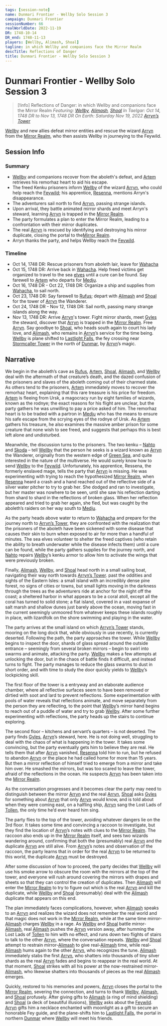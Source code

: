 ```yaml
---
tags: [session-note]
name: Dunmari Frontier - Wellby Solo Session 3
campaign: Dunmari Frontier
sessionNumber: 66
realWorldDate: 2022-11-19
DR: 1748-10-14
DR_end: 1748-11-13
players: [Wellby, Alimash, Shoal]
tagline: in which Wellby and companions face the Mirror Realm
descTitle: Reflections of Danger
title: Dunmari Frontier - Wellby Solo Session 3
---
```

# Dunmari Frontier - Wellby Solo Session 3

>[!info] Reflections of Danger: in which Wellby and companions face the Mirror Realm
> *Featuring: [Wellby](<../../../people/pcs/dunmar-fellowship/wellby.md>), [Alimash](<../../../people/pcs/dunmar-fellowship/guests/alimash.md>), [Shoal](<../../../people/pcs/dunmar-fellowship/guests/shoal.md>)*
> *In Taelgar: Oct 14, 1748 DR to Nov 13, 1748 DR*
> *On Earth: Saturday Nov 19, 2022*
> *[Arryn’s Tower](<../../../gazetteer/eastern-green-sea/arryns-tower.md>)*

[Wellby](<../../../people/pcs/dunmar-fellowship/wellby.md>) and new allies defeat mirror entities and rescue the wizard [Arryn](<../../../people/other-humans/arryn.md>) from the [Mirror Realm](<../../../cosmology/multiverse/echo-realms/mirror-realm.md>), who then assists Wellby in journeying to the Feywild.
## Session Info
### Summary
- [Wellby](<../../../people/pcs/dunmar-fellowship/wellby.md>) and companions recover from the aboleth's defeat, and [Artem](<../../../people/pcs/dunmar-fellowship/guests/artem-novolozek.md>) retrieves his remorhaz heart to aid his escape.
- The freed Kenku prisoners inform [Wellby](<../../../people/pcs/dunmar-fellowship/wellby.md>) of the wizard [Arryn](<../../../people/other-humans/arryn.md>), who could help reach the [Feywild](<../../../cosmology/multiverse/echo-realms/feywild/feywild.md>); his apprentice, [Resenna](<../../../people/other-humans/resenna.md>), mentions Arryn's disappearance.
- The adventurers sail north to find [Arryn](<../../../people/other-humans/arryn.md>), passing strange islands.
- Upon arrival, they battle animated mirror shards and meet Arryn's steward, learning [Arryn](<../../../people/other-humans/arryn.md>) is trapped in the [Mirror Realm](<../../../cosmology/multiverse/echo-realms/mirror-realm.md>).
- The party formulates a plan to enter the Mirror Realm, leading to a confrontation with their mirror duplicates.
- The real [Arryn](<../../../people/other-humans/arryn.md>) is rescued by identifying and destroying his mirror duplicate, closing the portal to the[Mirror Realm](<../../../cosmology/multiverse/echo-realms/mirror-realm.md>).
- Arryn thanks the party, and helps Wellby reach the [Feywild](<../../../cosmology/multiverse/echo-realms/feywild/feywild.md>).

### Timeline
- Oct 14, 1748 DR: Rescue prisoners from aboleth lair, leave for [Wahacha](<../../../gazetteer/eastern-green-sea/wahacha.md>)
- Oct 15, 1748 DR: Arrive back in [Wahacha](<../../../gazetteer/eastern-green-sea/wahacha.md>). Help freed victims get organized to travel to the sea [elves](<../../../species/children-of-the-embodied-gods/elves/elves.md>) until a cure can be found. Say farewell to [Artem](<../../../people/pcs/dunmar-fellowship/guests/artem-novolozek.md>) who departs for [Medju](<../../../gazetteer/eastern-green-sea/medju.md>). 
- Oct 16, 1748 DR - Oct 22, 1748 DR: Organize a ship and supplies from [Wahacha](<../../../gazetteer/eastern-green-sea/wahacha.md>), to sail north. 
- Oct 23, 1748 DR: Say farewell to [Rufus](<../../../people/pcs/dunmar-fellowship/guests/rufus.md>); depart with [Alimash](<../../../people/pcs/dunmar-fellowship/guests/alimash.md>) and [Shoal](<../../../people/pcs/dunmar-fellowship/guests/shoal.md>) for the tower of [Arryn](<../../../people/other-humans/arryn.md>) the Wanderer. 
- Oct 24, 1748 DR - Nov 12, 1748 DR: Sail north, passing many strange islands along the way. 
- Nov 13, 1748 DR: Arrive [Arryn](<../../../people/other-humans/arryn.md>)'s tower. Fight mirror shards, meet [Gyles](<../../../people/other-humans/gyles.md>) the steward, discover that [Arryn](<../../../people/other-humans/arryn.md>) is trapped in the [Mirror Realm](<../../../cosmology/multiverse/echo-realms/mirror-realm.md>). Free [Arryn](<../../../people/other-humans/arryn.md>). Say goodbye to [Shoal](<../../../people/pcs/dunmar-fellowship/guests/shoal.md>), who heads south again to court his lady love, and [Alimash](<../../../people/pcs/dunmar-fellowship/guests/alimash.md>), who remains in [Arryn](<../../../people/other-humans/arryn.md>)’s service for the time being. [Wellby](<../../../people/pcs/dunmar-fellowship/wellby.md>) is plane shifted to [Lastlight Falls](<../../../cosmology/multiverse/echo-realms/feywild/lastlight-falls.md>), the fey crossing near [Stormcaller Tower](<../../../gazetteer/greater-dunmar/dunmari-basin/stormcaller-tower.md>) in the north of [Dunmar](<../../../gazetteer/greater-dunmar/realms/dunmar/dunmar.md>), by [Arryn](<../../../people/other-humans/arryn.md>)’s magic.


## Narrative
We begin in the aboleth’s cave as [Rufus](<../../../people/pcs/dunmar-fellowship/guests/rufus.md>), [Artem](<../../../people/pcs/dunmar-fellowship/guests/artem-novolozek.md>), [Shoal](<../../../people/pcs/dunmar-fellowship/guests/shoal.md>), [Alimash](<../../../people/pcs/dunmar-fellowship/guests/alimash.md>), and [Wellby](<../../../people/pcs/dunmar-fellowship/wellby.md>) deal with the aftermath of that creature’s death, and the dazed confusion of the prisoners and slaves of the aboleth coming out of their charmed state. As others tend to the prisoners, [Artem](<../../../people/pcs/dunmar-fellowship/guests/artem-novolozek.md>) immediately moves to recover the remorhaz heart, explaining that this rare treasure is his price for freedom. [Artem](<../../../people/pcs/dunmar-fellowship/guests/artem-novolozek.md>) is fleeing from Ursk, a magocracy run by eight families of wizards, known as the rodnye; the exact reasons for his flight are unclear, but the party gathers he was unwilling to pay a price asked of him. The remorhaz heart is to be traded with a partron in [Medju](<../../../gazetteer/eastern-green-sea/medju.md>) who has the means to ensure his safe escape from the scrying eyes of the rodnye of Ursk. As [Artem](<../../../people/pcs/dunmar-fellowship/guests/artem-novolozek.md>) gathers his treasure, he also examines the massive amber prison for some creature that none wish to see freed, and suggests that perhaps this is best left alone and undisturbed.

Meanwhile, the discussion turns to the prisoners. The two kenku – [Nahto](<../../../people/kenku/nahto.md>) and [Skoda](<../../../people/kenku/skoda.md>) – tell [Wellby](<../../../people/pcs/dunmar-fellowship/wellby.md>) that the person he seeks is a wizard known as [Arryn](<../../../people/other-humans/arryn.md>) the Wanderer, originally from the western edge of [Green Sea](<../../../gazetteer/green-sea.md>), and quite interested in the nature of the multiverse. He would surely know how to send [Wellby](<../../../people/pcs/dunmar-fellowship/wellby.md>) to the [Feywild](<../../../cosmology/multiverse/echo-realms/feywild/feywild.md>). Unfortunately, his apprentice, Ressena, the formerly enslaved mage, tells the party that [Arryn](<../../../people/other-humans/arryn.md>) is missing. He was experimenting with trying to reach the hypothesized [Mirror Realm](<../../../cosmology/multiverse/echo-realms/mirror-realm.md>), when [Resenna](<../../../people/other-humans/resenna.md>) heard a crash and a hand reached out of the reflective side of a silver water pitcher to try to grab her. She dodged and ran to investigate, but her master was nowhere to be seen, until she saw his reflection darting from shard to shard in the reflections of broken glass. When her reflection appeared and tried to grab her again, she fled, but was caught by the aboleth’s raiders on her way south to [Medju](<../../../gazetteer/eastern-green-sea/medju.md>). 

As the party heads above water to return to [Wahacha](<../../../gazetteer/eastern-green-sea/wahacha.md>) and prepare for the journey north to [Arryn’s Tower](<../../../gazetteer/eastern-green-sea/arryns-tower.md>), they are confronted with the realization that the prisoners of the aboleth have been sickened with some disease that causes their skin to burn when exposed to air for more than a handful of minutes. The sea elves volunteer to shelter the freed captives (who retain the ability to breath underwater while the disease infects them) until a cure can be found, while the party gathers supplies for the journey north, and [Nahto](<../../../people/kenku/nahto.md>) repairs [Wellby](<../../../people/pcs/dunmar-fellowship/wellby.md>)’s kenku armor to allow him to activate the wings that were previously broken. 

Finally, [Alimash](<../../../people/pcs/dunmar-fellowship/guests/alimash.md>), [Wellby](<../../../people/pcs/dunmar-fellowship/wellby.md>), and [Shoal](<../../../people/pcs/dunmar-fellowship/guests/shoal.md>) head north in a small sailing boat, navigating their way north towards [Arryn’s Tower](<../../../gazetteer/eastern-green-sea/arryns-tower.md>). past the oddities and sights of the Eastern Isles: a small island with an incredibly dense pine forest, no signs of cities or towns, but small lights moving in the darkness through the trees as the adventurers ride at anchor for the night off the coast; a sheltered harbor in what appears to be a coral atoll, except all the coral has turned to solid stone; a flat island, covered in a vast expanse of salt marsh and shallow dunes just barely above the ocean, moving fast in the current seemingly unmoored from whatever keeps these islands roughly in place, with lizardfolk on the shore swimming and playing in the water. 

The party arrives at the small island on which [Arryn’s Tower](<../../../gazetteer/eastern-green-sea/arryns-tower.md>) stands, mooring on the long dock that, while obviously in use recently, is currently deserted. Following the path, the party approaches the tower. While [Wellby](<../../../people/pcs/dunmar-fellowship/wellby.md>) begins to inspect the door, shards of glass spread around the outside entrance – seemingly from several broken mirrors – begin to swirl into swarms and animate, attacking the party. [Wellby](<../../../people/pcs/dunmar-fellowship/wellby.md>) makes a few attempts at unlocking the door, but in the chaos of battle finds it difficult, and instead turns to fight. The party manages to reduce the glass swarms to dust in short order, and with time to study the door quickly yields to [Wellby](<../../../people/pcs/dunmar-fellowship/wellby.md>)’s lockpicking skill. 

The first floor of the tower is a entryway and an elaborate audience chamber, where all reflective surfaces seem to have been removed or dirtied with soot and lard to prevent reflections. Some experimentation with pools of water reveals that reflections animate, and move separately from the person they are reflecting, to the point that [Wellby](<../../../people/pcs/dunmar-fellowship/wellby.md>)’s mirror hand begins to reach out of a puddle of water and try to grab [Wellby](<../../../people/pcs/dunmar-fellowship/wellby.md>). After some further experimenting with reflections, the party heads up the stairs to continue exploring. 

The second floor – kitchens and servant’s quarters – is not deserted. The party finds [Gyles](<../../../people/other-humans/gyles.md>), [Arryn](<../../../people/other-humans/arryn.md>)’s steward, here. He is not doing well, struggling to deal with the chaos of what is happening in the tower. It takes some convincing, but the party eventually gets him to believe they are real. He tells them that after [Arryn](<../../../people/other-humans/arryn.md>) vanished, [Resenna](<../../../people/other-humans/resenna.md>) told him to run, but he refused to abandon [Arryn](<../../../people/other-humans/arryn.md>) or the place he had called home for more than 15 years. But then a mirror reflection of himself tried to emerge from a mirror and take him over. He smashed the mirrors, but was too scared to leave the tower, afraid of the reflections in the ocean. He suspects [Arryn](<../../../people/other-humans/arryn.md>) has been taken into the [Mirror Realm](<../../../cosmology/multiverse/echo-realms/mirror-realm.md>). 

As the conversation progresses and it becomes clear the party may need to distinguish between the mirror [Arryn](<../../../people/other-humans/arryn.md>) and the real [Arryn](<../../../people/other-humans/arryn.md>), [Shoal](<../../../people/pcs/dunmar-fellowship/guests/shoal.md>) asks [Gyles](<../../../people/other-humans/gyles.md>) for something about [Arryn](<../../../people/other-humans/arryn.md>) that only [Arryn](<../../../people/other-humans/arryn.md>) would know, and is told about when they were coming east, on a halfling ship, [Arryn](<../../../people/other-humans/arryn.md>) sang the Lost Lads of [Tollen](<../../../gazetteer/western-green-sea/tollen/tollen.md>), the only time he’d ever heard him sing. 

The party flies to the top of the tower, avoiding whatever dangers lie on the 3rd floor. It takes some time and convincing a raccoon to investigate, but they find the location of [Arryn](<../../../people/other-humans/arryn.md>)’s notes with clues to the [Mirror Realm](<../../../cosmology/multiverse/echo-realms/mirror-realm.md>). The raccoon also ends up in the [Mirror Realm](<../../../cosmology/multiverse/echo-realms/mirror-realm.md>) itself, and sees two wizards wandering around, confirming that both the (presumably) real [Arryn](<../../../people/other-humans/arryn.md>) and the duplicate [Arryn](<../../../people/other-humans/arryn.md>) are still alive. From [Arryn](<../../../people/other-humans/arryn.md>)’s notes and observation of the raccoon, the party learns that in order for the real [Arryn](<../../../people/other-humans/arryn.md>) to be returned to this world, the duplicate [Arryn](<../../../people/other-humans/arryn.md>) must be destroyed. 

After some discussion of how to proceed, the party decides that [Wellby](<../../../people/pcs/dunmar-fellowship/wellby.md>) will use his smoke arrow to obscure the room with the mirrors at the top of the tower, and everyone will rush around covering the mirrors with drapes and sheets so that they can control the creation of duplicates. Then [Alimash](<../../../people/pcs/dunmar-fellowship/guests/alimash.md>) will enter the [Mirror Realm](<../../../cosmology/multiverse/echo-realms/mirror-realm.md>) to try to figure out which is the real [Arryn](<../../../people/other-humans/arryn.md>) and kill the duplicate, while [Wellby](<../../../people/pcs/dunmar-fellowship/wellby.md>) and [Shoal](<../../../people/pcs/dunmar-fellowship/guests/shoal.md>) (presumably) deal with the [Alimash](<../../../people/pcs/dunmar-fellowship/guests/alimash.md>) duplicate that appears on this end. 

The plan immediately faces complications, however, when [Alimash](<../../../people/pcs/dunmar-fellowship/guests/alimash.md>) speaks to an [Arryn](<../../../people/other-humans/arryn.md>) and realizes the wizard does not remember the real world and that magic does not work in the [Mirror Realm](<../../../cosmology/multiverse/echo-realms/mirror-realm.md>), while at the same time mirror-[Alimash](<../../../people/pcs/dunmar-fellowship/guests/alimash.md>) charges [Wellby](<../../../people/pcs/dunmar-fellowship/wellby.md>) in a rage. As [Wellby](<../../../people/pcs/dunmar-fellowship/wellby.md>) and [Shoal](<../../../people/pcs/dunmar-fellowship/guests/shoal.md>) battle mirror-[Alimash](<../../../people/pcs/dunmar-fellowship/guests/alimash.md>), real [Alimash](<../../../people/pcs/dunmar-fellowship/guests/alimash.md>) pushes the [Arryn](<../../../people/other-humans/arryn.md>) version away, after humming the Lost Lads of [Tollen](<../../../gazetteer/western-green-sea/tollen/tollen.md>) to him with no effect, and runs down two flights of stairs to talk to the other [Arryn](<../../../people/other-humans/arryn.md>), where the conversation repeats. [Wellby](<../../../people/pcs/dunmar-fellowship/wellby.md>) and [Shoal](<../../../people/pcs/dunmar-fellowship/guests/shoal.md>) attempt to restrain mirror-[Alimash](<../../../people/pcs/dunmar-fellowship/guests/alimash.md>) to give real-[Alimash](<../../../people/pcs/dunmar-fellowship/guests/alimash.md>) time, while real-[Alimash](<../../../people/pcs/dunmar-fellowship/guests/alimash.md>) hums again to the other [Arryn](<../../../people/other-humans/arryn.md>), who recognizes the tune. [Alimash](<../../../people/pcs/dunmar-fellowship/guests/alimash.md>) immediately stabs the first [Arryn](<../../../people/other-humans/arryn.md>), who shatters into thousands of tiny silver shards as the real [Arryn](<../../../people/other-humans/arryn.md>) fades and begins to reappear in the real world. At that moment, [Shoal](<../../../people/pcs/dunmar-fellowship/guests/shoal.md>) strikes with all his power at the now-restrained mirror-[Alimash](<../../../people/pcs/dunmar-fellowship/guests/alimash.md>), who likewise shatters into thousands of pieces as the real [Alimash](<../../../people/pcs/dunmar-fellowship/guests/alimash.md>) emerges. 

Quickly, restored to his memories and powers, [Arryn](<../../../people/other-humans/arryn.md>) closes the portal to the [Mirror Realm](<../../../cosmology/multiverse/echo-realms/mirror-realm.md>), severing the connection, and turns to thank [Wellby](<../../../people/pcs/dunmar-fellowship/wellby.md>), [Alimash](<../../../people/pcs/dunmar-fellowship/guests/alimash.md>), and [Shoal](<../../../people/pcs/dunmar-fellowship/guests/shoal.md>) profusely. After giving gifts to [Alimash](<../../../people/pcs/dunmar-fellowship/guests/alimash.md>) (a ring of mind shielding) and [Shoal](<../../../people/pcs/dunmar-fellowship/guests/shoal.md>) (a deck of beautiful illusions), [Wellby](<../../../people/pcs/dunmar-fellowship/wellby.md>) asks about the [Feywild](<../../../cosmology/multiverse/echo-realms/feywild/feywild.md>). [Arryn](<../../../people/other-humans/arryn.md>) gifts him a necklace enchanted with moonlight as a gift to secure an honorable Fey guide, and the plane-shifts him to [Lastlight Falls](<../../../cosmology/multiverse/echo-realms/feywild/lastlight-falls.md>), the portal in northern [Dunmar](<../../../gazetteer/greater-dunmar/realms/dunmar/dunmar.md>) where [Wellby](<../../../people/pcs/dunmar-fellowship/wellby.md>) will meet his friends. 
